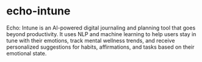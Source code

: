 # echo-intune

Echo: Intune is an AI-powered digital journaling and planning tool that goes beyond productivity. It uses NLP and machine learning to help users stay in tune with their emotions, track mental wellness trends, and receive personalized suggestions for habits, affirmations, and tasks based on their emotional state.

